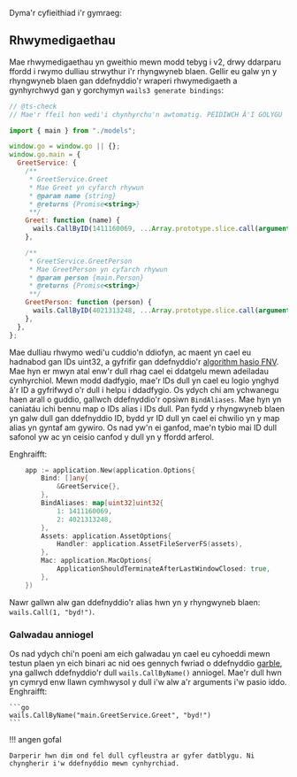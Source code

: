 Dyma'r cyfieithiad i'r gymraeg:

## Rhwymedigaethau

Mae rhwymedigaethau yn gweithio mewn modd tebyg i v2, drwy ddarparu ffordd i
rwymo dulliau strwythur i'r rhyngwyneb blaen. Gellir eu galw yn y rhyngwyneb
blaen gan ddefnyddio'r wraperi rhwymedigaeth a gynhyrchwyd gan y gorchymyn
`wails3 generate bindings`:

```javascript
// @ts-check
// Mae'r ffeil hon wedi'i chynhyrchu'n awtomatig. PEIDIWCH Â'I GOLYGU

import { main } from "./models";

window.go = window.go || {};
window.go.main = {
  GreetService: {
    /**
     * GreetService.Greet
     * Mae Greet yn cyfarch rhywun
     * @param name {string}
     * @returns {Promise<string>}
     **/
    Greet: function (name) {
      wails.CallByID(1411160069, ...Array.prototype.slice.call(arguments, 0));
    },

    /**
     * GreetService.GreetPerson
     * Mae GreetPerson yn cyfarch rhywun
     * @param person {main.Person}
     * @returns {Promise<string>}
     **/
    GreetPerson: function (person) {
      wails.CallByID(4021313248, ...Array.prototype.slice.call(arguments, 0));
    },
  },
};
```

Mae dulliau rhwymo wedi'u cuddio'n ddiofyn, ac maent yn cael eu hadnabod gan IDs
uint32, a gyfrifir gan ddefnyddio'r
[algorithm hasio FNV](https://en.wikipedia.org/wiki/Fowler%E2%80%93Noll%E2%80%93Vo_hash_function).
Mae hyn er mwyn atal enw'r dull rhag cael ei ddatgelu mewn adeiladau
cynhyrchiol. Mewn modd dadfygio, mae'r IDs dull yn cael eu logio ynghyd â'r ID a
gyfrifwyd o'r dull i helpu i ddadfygio. Os ydych chi am ychwanegu haen arall o
guddio, gallwch ddefnyddio'r opsiwn `BindAliases`. Mae hyn yn caniatáu ichi
bennu map o IDs alias i IDs dull. Pan fydd y rhyngwyneb blaen yn galw dull gan
ddefnyddio ID, bydd yr ID dull yn cael ei chwilio yn y map alias yn gyntaf am
gywiro. Os nad yw'n ei ganfod, mae'n tybio mai ID dull safonol yw ac yn ceisio
canfod y dull yn y ffordd arferol.

Enghraifft:

```go
	app := application.New(application.Options{
		Bind: []any{
			&GreetService{},
		},
		BindAliases: map[uint32]uint32{
			1: 1411160069,
			2: 4021313248,
		},
		Assets: application.AssetOptions{
			Handler: application.AssetFileServerFS(assets),
		},
		Mac: application.MacOptions{
			ApplicationShouldTerminateAfterLastWindowClosed: true,
		},
	})
```

Nawr gallwn alw gan ddefnyddio'r alias hwn yn y rhyngwyneb blaen:
`wails.Call(1, "byd!")`.

### Galwadau anniogel

Os nad ydych chi'n poeni am eich galwadau yn cael eu cyhoeddi mewn testun plaen
yn eich binari ac nid oes gennych fwriad o ddefnyddio
[garble](https://github.com/burrowers/garble), yna gallwch ddefnyddio'r dull
`wails.CallByName()` anniogel. Mae'r dull hwn yn cymryd enw llawn cymhwysol y
dull i'w alw a'r arguments i'w pasio iddo. Enghraifft:

    ```go
    wails.CallByName("main.GreetService.Greet", "byd!")
    ```

!!! angen gofal

    Darperir hwn dim ond fel dull cyfleustra ar gyfer datblygu. Ni chyngherir i'w ddefnyddio mewn cynhyrchiad.
